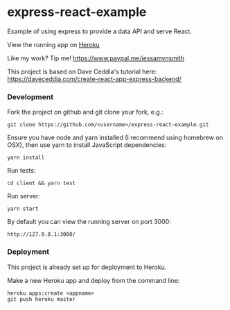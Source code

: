 # express-react-example

Example of using express to provide a data API and serve React.

View the running app on [Heroku](https://express-react-example.herokuapp.com/)

Like my work? Tip me! https://www.paypal.me/jessamynsmith

This project is based on Dave Ceddia's tutorial here:
https://daveceddia.com/create-react-app-express-backend/

### Development

Fork the project on github and git clone your fork, e.g.:

    git clone https://github.com/<username>/express-react-example.git

Ensure you have node and yarn installed (I recommend using homebrew on OSX), then use yarn to install JavaScript dependencies:

    yarn install

Run tests:

    cd client && yarn test

Run server:

    yarn start

By default you can view the running server on port 3000:

    http://127.0.0.1:3000/

### Deployment

This project is already set up for deployment to Heroku.

Make a new Heroku app and deploy from the command line:

    heroku apps:create <appname>
    git push heroku master

